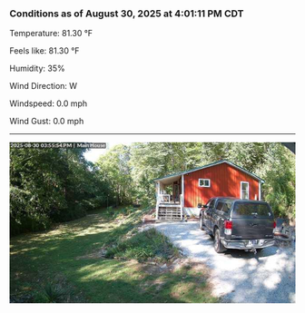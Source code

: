 ### Conditions as of August 30, 2025 at 4:01:11 PM CDT 

Temperature: 81.30 &deg;F

Feels like: 81.30 &deg;F

Humidity: 35%

Wind Direction: W

Windspeed: 0.0 mph

Wind Gust: 0.0 mph

---

<img src="./images/latest.jpeg"/>

